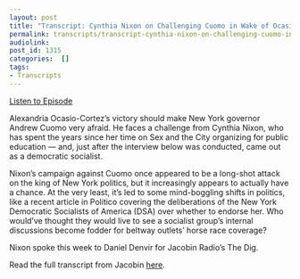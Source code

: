 ```yaml
---
layout: post
title: "Transcript: Cynthia Nixon on Challenging Cuomo in Wake of Ocasio-Cortez Win"
permalink: transcripts/transcript-cynthia-nixon-on-challenging-cuomo-in-wake-of-ocasio-cortez-win
audiolink: 
post_id: 1315
categories:  []
tags: 
- Transcripts
---
```


[Listen to Episode](https://www.thedigradio.com/podcast/cynthia-nixon-on-challenging-cuomo-in-wake-of-ocasio-cortez-win/)

Alexandria Ocasio-Cortez’s victory should make New York governor Andrew Cuomo very afraid. He faces a challenge from Cynthia Nixon, who has spent the years since her time on Sex and the City organizing for public education — and, just after the interview below was conducted, came out as a democratic socialist.

Nixon’s campaign against Cuomo once appeared to be a long-shot attack on the king of New York politics, but it increasingly appears to actually have a chance. At the very least, it’s led to some mind-boggling shifts in politics, like a recent article in Politico covering the deliberations of the New York Democratic Socialists of America (DSA) over whether to endorse her. Who would’ve thought they would live to see a socialist group’s internal discussions become fodder for beltway outlets’ horse race coverage?

Nixon spoke this week to Daniel Denvir for Jacobin Radio’s The Dig. 

Read the full transcript from Jacobin 
[here](https://www.jacobinmag.com/2018/07/cynthia-nixon-interview-cuomo-new-york-governor).